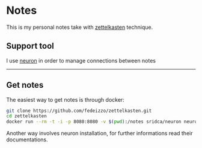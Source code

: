 # Notes
This is my personal notes take with [zettelkasten](https://writingcooperative.com/zettelkasten-how-one-german-scholar-was-so-freakishly-productive-997e4e0ca125) technique.

## Support tool
I use [neuron](https://github.com/srid/neuron) in order to manage connections between notes

---
## Get notes
The easiest way to get notes is through docker:

```bash
git clone https://github.com/fedeizzo/zettelkasten.git
cd zettelkasten
docker run --rm -t -i -p 8080:8080 -v $(pwd):/notes sridca/neuron neuron rib -ws 0.0.0.0:8080
```

Another way involves neuron installation, for further informations read their documentations.
